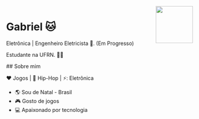 <img align="right" width="100" height="100" src="https://i.pinimg.com/originals/79/70/8e/79708eee2802d191bdb067529b0a42cb.jpg">


# Gabriel 🐱
<p align="left">
Eletrônica | Engenheiro Eletricista 🔌. (Em Progresso)

Estudante na UFRN. :man_technologist:
</p>
## Sobre mim

:heart: Jogos | :black_heart: Hip-Hop | ⚡: Eletrônica

- :earth_americas: Sou de Natal - Brasil
- :video_game: Gosto de jogos
- 💻 Apaixonado por tecnologia 

